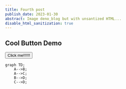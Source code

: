 ```yaml
---
title: Fourth post
publish_date: 2023-01-30
abstract: Image deno_blog but with unsantized HTML...
disable_html_sanitization: true
---
```


## Cool Button Demo

<button onclick="alert('hi!')">Click me!!!!!!</button>


```mermaid
graph TD;
    A-->B;
    A-->C;
    B-->D;
    C-->D;
```
